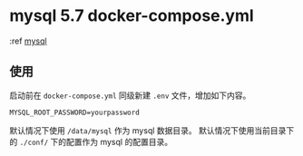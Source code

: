 # mysql 5.7 docker-compose.yml

:ref [mysql](https://hub.docker.com/_/mysql)

## 使用

启动前在 `docker-compose.yml` 同级新建 `.env` 文件，增加如下内容。

```
MYSQL_ROOT_PASSWORD=yourpassword
```

默认情况下使用 `/data/mysql` 作为 mysql 数据目录。
默认情况下使用当前目录下的 `./conf/` 下的配置作为 mysql 的配置目录。
